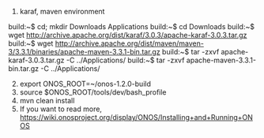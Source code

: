 1. karaf, maven environment

build:~$ cd; mkdir Downloads Applications
build:~$ cd Downloads
build:~$ wget http://archive.apache.org/dist/karaf/3.0.3/apache-karaf-3.0.3.tar.gz
build:~$ wget http://archive.apache.org/dist/maven/maven-3/3.3.1/binaries/apache-maven-3.3.1-bin.tar.gz
build:~$ tar -zxvf apache-karaf-3.0.3.tar.gz -C ../Applications/
build:~$ tar -zxvf apache-maven-3.3.1-bin.tar.gz -C ../Applications/ 

2. export ONOS_ROOT=~/onos-1.2.0-build
3. source $ONOS_ROOT/tools/dev/bash_profile 
4. mvn clean install
5. If you want to read more, https://wiki.onosproject.org/display/ONOS/Installing+and+Running+ONOS
